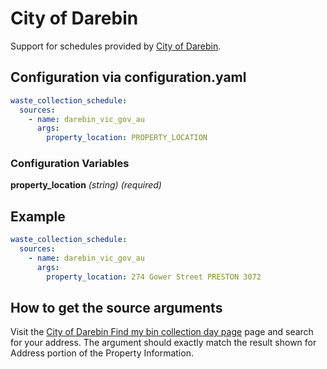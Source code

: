 # City of Darebin

Support for schedules provided by [City of Darebin](https://www.darebin.vic.gov.au/Waste-environment-and-climate/Bins-and-waste-collection/When-is-my-bin-collection-day).

## Configuration via configuration.yaml

```yaml
waste_collection_schedule:
  sources:
    - name: darebin_vic_gov_au
      args:
        property_location: PROPERTY_LOCATION

```

### Configuration Variables

**property_location**
*(string) (required)*

## Example

```yaml
waste_collection_schedule:
  sources:
    - name: darebin_vic_gov_au
      args:
        property_location: 274 Gower Street PRESTON 3072
```

## How to get the source arguments

Visit the [City of Darebin Find my bin collection day page](https://darebin.maps.arcgis.com/apps/instant/basic/index.html?appid=51d4de7339f84dd5a6d2790cb2081be2) page and search for your address.  The argument should exactly match the result shown for Address portion of the Property Information.
